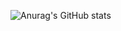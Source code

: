 ![Anurag's GitHub stats](https://github-readme-stats.vercel.app/api?Toby1009=anuraghazra&show_icons=true&theme=transparent)
